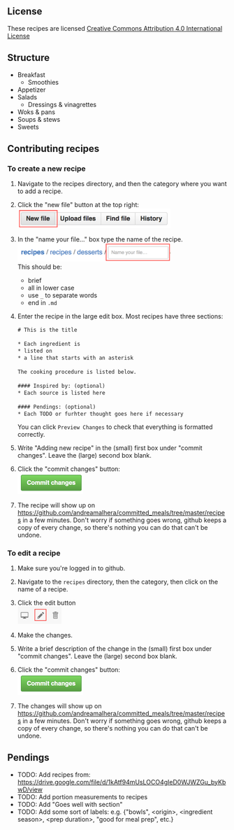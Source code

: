 ## License
These recipes are licensed [Creative Commons Attribution 4.0 International License](http://creativecommons.org/licenses/by/4.0/)

## Structure
* Breakfast
    * Smoothies
* Appetizer
* Salads
    * Dressings & vinagrettes
* Woks & pans
* Soups & stews
* Sweets 


## Contributing recipes
### To create a new recipe

1.  Navigate to the recipes directory, and then the category where you
    want to add a recipe.
    
1.  Click the "new file" button at the top right:<br /><img src="../images/file_buttons.png" width="350">

1.  In the "name your file..." box type the name of the recipe. <br /><img src="../images/file_name.png" width="350">  
This should be:
    * brief
    * all in lower case
    * use `_` to separate words
    * end in `.md` 

1.  Enter the recipe in the large edit box. Most recipes have three sections:
 
    ```
    # This is the title
    
    * Each ingredient is 
    * listed on
    * a line that starts with an asterisk
    
    The cooking procedure is listed below.
    
    #### Inspired by: (optional)
    * Each source is listed here
    
    #### Pendings: (optional)
    * Each TODO or furhter thought goes here if necessary
    ```
    
    You can click `Preview Changes` to check that everything is formatted correctly.

1.  Write "Adding new recipe" in the (small) first box under 
    "commit changes". Leave the (large) second box blank.
  
1.  Click the "commit changes" button: <br /><img src="../images/commit_button.png" width="150">  

1.  The recipe will show up on <https://github.com/andreamalhera/committed_meals/tree/master/recipes> in a few minutes.
    Don't worry if something goes wrong, github keeps a copy of every change,
    so there's nothing you can do that can't be undone.

### To edit a recipe

1.  Make sure you're logged in to github.
 
1.  Navigate to the `recipes` directory, then the category, then click on the
    name of a recipe. 
    
1.  Click the edit button <br /><img src="../images/edit_icons.png" width="100">

1.  Make the changes.
    
1.  Write a brief description of the change in the (small) first box under 
    "commit changes". Leave the (large) second box blank.
  
1.  Click the "commit changes" button: <br /><img src="../images/commit_button.png" width="150"> 

1.  The changes will show up on <https://github.com/andreamalhera/committed_meals/tree/master/recipes> in a few minutes.
    Don't worry if something goes wrong, github keeps a copy of every change,
    so there's nothing you can do that can't be undone.
    
## Pendings
* TODO: Add recipes from: https://drive.google.com/file/d/1kAtf94mUsLOCO4gIeD0WJWZGu_byKbwD/view
* TODO: Add portion measurements to recipes
* TODO: Add "Goes well with section" 
* TODO: Add some sort of labels: e.g. {"bowls", \<origin\>, \<ingredient season\>, \<prep duration\>, "good for meal prep", etc.}
